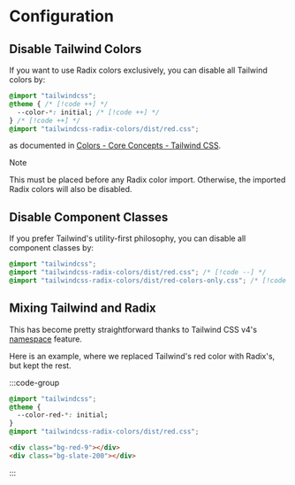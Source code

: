 # Configuration

## Disable Tailwind Colors

If you want to use Radix colors exclusively, you can disable all Tailwind colors by:

<!-- prettier-ignore -->
```css
@import "tailwindcss";
@theme { /* [!code ++] */
  --color-*: initial; /* [!code ++] */
} /* [!code ++] */
@import "tailwindcss-radix-colors/dist/red.css";
```

as documented in [Colors - Core Concepts - Tailwind CSS](https://tailwindcss.com/docs/colors#using-a-custom-palette).

> [!NOTE]
>
> This must be placed before any Radix color import. Otherwise, the imported Radix colors will also be disabled.

## Disable Component Classes

If you prefer Tailwind's utility-first philosophy, you can disable all component classes by:

```css
@import "tailwindcss";
@import "tailwindcss-radix-colors/dist/red.css"; /* [!code --] */
@import "tailwindcss-radix-colors/dist/red-colors-only.css"; /* [!code ++] */
```

## Mixing Tailwind and Radix

This has become pretty straightforward thanks to Tailwind CSS v4's [namespace](https://tailwindcss.com/docs/colors#disabling-default-colors) feature.

Here is an example, where we replaced Tailwind's red color with Radix's, but kept the rest.

:::code-group

```css [styles.css]
@import "tailwindcss";
@theme {
  --color-red-*: initial;
}
@import "tailwindcss-radix-colors/dist/red.css";
```

```html [index.html]
<div class="bg-red-9"></div>
<div class="bg-slate-200"></div>
```

:::
